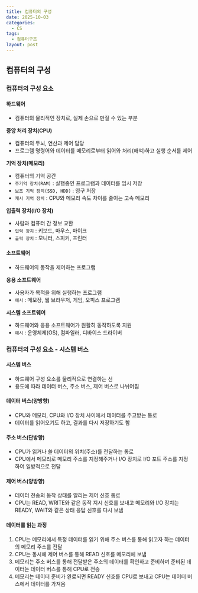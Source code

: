 ```yaml
---
title: 컴퓨터의 구성
date: 2025-10-03
categories:
  - CS
tags:
  - 컴퓨터구조
layout: post
---
```


## 컴퓨터의 구성
### 컴퓨터의 구성 요소
#### 하드웨어
- 컴퓨터의 물리적인 장치로, 실제 손으로 만질 수 있는 부분

**중앙 처리 장치(CPU)**  
- 컴퓨터의 두뇌, 연산과 제어 담당
- 프로그램 명령어와 데이터를 메모리로부터 읽어와 처리(해석)하고 실행 순서를 제어

**기억 장치(메모리)**  
- 컴퓨터의 기억 공간
- `주기억 장치(RAM)` : 실행중인 프로그램과 데이터를 임시 저장
- `보조 기억 장치(SSD, HDD)` : 영구 저장
- `캐시 기억 장치` : CPU와 메모리 속도 차이를 줄이는 고속 메모리

**입출력 장치(I/O 장치)**  
- 사람과 컴퓨터 간 정보 교환
- `입력 장치` : 키보드, 마우스, 마이크
- `출력 장치` : 모니터, 스피커, 프린터

#### 소프트웨어
- 하드웨어의 동작을 제어하는 프로그램

**응용 소프트웨어**  
- 사용자가 목적을 위해 실행하는 프로그램
- `예시` : 메모장, 웹 브라우저, 게임, 오피스 프로그램

**시스템 소프트웨어**  
- 하드웨어와 응용 소프트웨어가 원활히 동작하도록 지원
- `예시` : 운영체제(OS), 컴파일러, 디바이스 드라이버

### 컴퓨터의 구성 요소 - 시스템 버스
#### 시스템 버스
- 하드웨어 구성 요소를 물리적으로 연결하는 선
- 용도에 따라 데이터 버스, 주소 버스, 제어 버스로 나뉘어짐

#### 데이터 버스(양방향)
- CPU와 메모리, CPU와 I/O 장치 사이에서 데이터를 주고받는 통로
- 데이터를 읽어오기도 하고, 결과를 다시 저장하기도 함

#### 주소 버스(단방향)
- CPU가 읽거나 쓸 데이터의 위치(주소)를 전달하는 통로
- CPU에서 메모리로 메모리 주소를 지정해주거나 I/O 장치로 I/O 포트 주소를 지정하여 일방적으로 전달

#### 제어 버스(양방향)
- 데이터 전송의 동작 상태를 알리는 제어 신호 통로
- CPU는 READ, WRITE와 같은 동작 지시 신호를 보내고 메모리와 I/O 장치는 READY, WAIT와 같은 상태 응답 신호를 다시 보냄

#### 데이터를 읽는 과정
1. CPU는 메모리에서 특정 데이터를 읽기 위해 주소 버스를 통해 읽고자 하는 데이터의 메모리 주소를 전달
2. CPU는 동시에 제어 버스를 통해 READ 신호를 메모리에 보냄
3. 메모리는 주소 버스를 통해 전달받은 주소의 데이터를 확인하고 준비하며 준비된 데이터는 데이터 버스를 통해 CPU로 전송
4. 메모리는 데이터 준비가 완료되면 READY 신호를 CPU로 보내고 CPU는 데이터 버스에서 데이터를 가져옴
